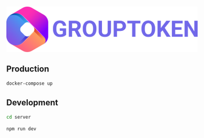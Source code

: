 ![Group Token](./client/public/assets/logo.svg)

## Production

```bash
docker-compose up
```

## Development

```bash
cd server
```

```bash
npm run dev
```
